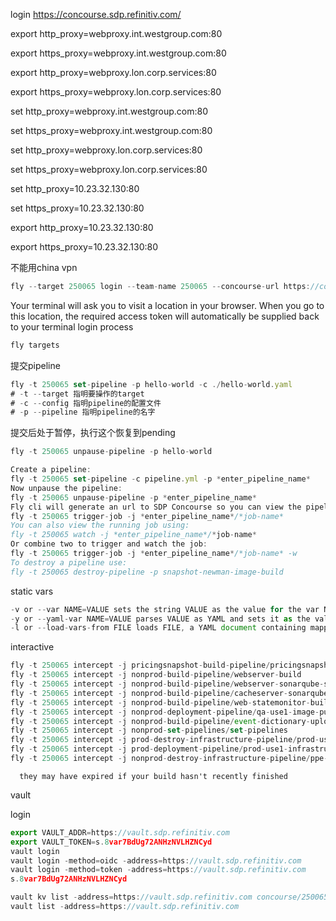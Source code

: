 login  https://concourse.sdp.refinitiv.com/



export http_proxy=webproxy.int.westgroup.com:80

export https_proxy=webproxy.int.westgroup.com:80



export http_proxy=webproxy.lon.corp.services:80

export https_proxy=webproxy.lon.corp.services:80





set http_proxy=webproxy.int.westgroup.com:80

set https_proxy=webproxy.int.westgroup.com:80



set http_proxy=webproxy.lon.corp.services:80

set https_proxy=webproxy.lon.corp.services:80



set http_proxy=10.23.32.130:80

set https_proxy=10.23.32.130:80



export http_proxy=10.23.32.130:80

export https_proxy=10.23.32.130:80



不能用china vpn

```javascript
fly --target 250065 login --team-name 250065 --concourse-url https://concourse.sdp.refinitiv.com
```

Your terminal will ask you to visit a location in your browser. When you go to this location, the required access token will automatically be supplied back to your terminal login process

```javascript
fly targets
```



提交pipeline

```javascript
fly -t 250065 set-pipeline -p hello-world -c ./hello-world.yaml
# -t --target 指明要操作的target
# -c --config 指明pipeline的配置文件
# -p --pipeline 指明pipeline的名字
```



提交后处于暂停，执行这个恢复到pending

```javascript
fly -t 250065 unpause-pipeline -p hello-world
```



```javascript
Create a pipeline:
fly -t 250065 set-pipeline -c pipeline.yml -p *enter_pipeline_name*
Now unpause the pipeline:
fly -t 250065 unpause-pipeline -p *enter_pipeline_name*
Fly cli will generate an url to SDP Concourse so you can view the pipeline in GUI. You can now trigger a build using the plus sign in the top right corner or using fly cli:
fly -t 250065 trigger-job -j *enter_pipeline_name*/*job-name*
You can also view the running job using:
fly -t 250065 watch -j *enter_pipeline_name*/*job-name*
Or combine two to trigger and watch the job:
fly -t 250065 trigger-job -j *enter_pipeline_name*/*job-name* -w
To destroy a pipeline use:
fly -t 250065 destroy-pipeline -p snapshot-newman-image-build
```

static vars 

```javascript
-v or --var NAME=VALUE sets the string VALUE as the value for the var NAME.
-y or --yaml-var NAME=VALUE parses VALUE as YAML and sets it as the value for the var NAME.
-l or --load-vars-from FILE loads FILE, a YAML document containing mapping var names to values, and sets them all.
```

interactive

```javascript
fly -t 250065 intercept -j pricingsnapshot-build-pipeline/pricingsnapshot-cacheserver-build
fly -t 250065 intercept -j nonprod-build-pipeline/webserver-build
fly -t 250065 intercept -j nonprod-build-pipeline/webserver-sonarqube-scan
fly -t 250065 intercept -j nonprod-build-pipeline/cacheserver-sonarqube-scan
fly -t 250065 intercept -j nonprod-build-pipeline/web-statemonitor-build
fly -t 250065 intercept -j nonprod-deployment-pipeline/qa-use1-image-push
fly -t 250065 intercept -j nonprod-build-pipeline/event-dictionary-upload
fly -t 250065 intercept -j nonprod-set-pipelines/set-pipelines
fly -t 250065 intercept -j prod-destroy-infrastructure-pipeline/prod-use1-infrastructure-destroy
fly -t 250065 intercept -j prod-deployment-pipeline/prod-use1-infrastructure-deploy
fly -t 250065 intercept -j nonprod-destroy-infrastructure-pipeline/ppe-use1-infrastructure-destroy
```

      they may have expired if your build hasn't recently finished







vault

login

```javascript
export VAULT_ADDR=https://vault.sdp.refinitiv.com
export VAULT_TOKEN=s.8var7BdUg72ANHzNVLHZNCyd
vault login
vault login -method=oidc -address=https://vault.sdp.refinitiv.com
vault login -method=token -address=https://vault.sdp.refinitiv.com
s.8var7BdUg72ANHzNVLHZNCyd
```



```javascript
vault kv list -address=https://vault.sdp.refinitiv.com concourse/250065/kv
vault list -address=https://vault.sdp.refinitiv.com
```

